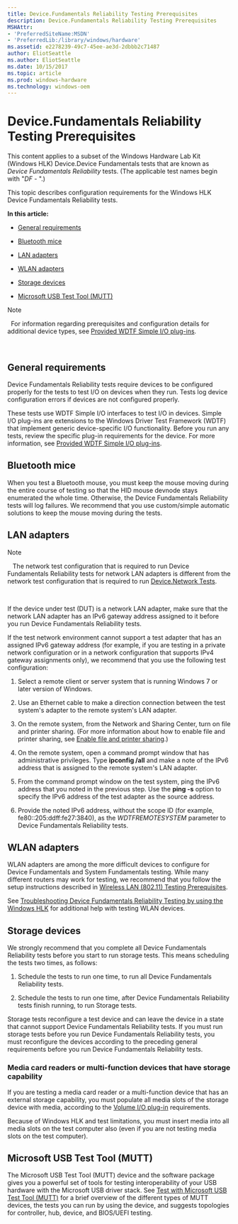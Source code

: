 ```yaml
---
title: Device.Fundamentals Reliability Testing Prerequisites
description: Device.Fundamentals Reliability Testing Prerequisites
MSHAttr:
- 'PreferredSiteName:MSDN'
- 'PreferredLib:/library/windows/hardware'
ms.assetid: e2278239-49c7-45ee-ae3d-2dbbb2c71487
author: EliotSeattle
ms.author: EliotSeattle
ms.date: 10/15/2017
ms.topic: article
ms.prod: windows-hardware
ms.technology: windows-oem
---
```


# Device.Fundamentals Reliability Testing Prerequisites


This content applies to a subset of the Windows Hardware Lab Kit (Windows HLK) Device.Device Fundamentals tests that are known as *Device Fundamentals Reliability* tests. (The applicable test names begin with "*DF -* ".)

This topic describes configuration requirements for the Windows HLK Device Fundamentals Reliability tests.

**In this article:**

-   [General requirements](#bkmk-hck-devfund-gr)

-   [Bluetooth mice](#btmice)

-   [LAN adapters](#lan)

-   [WLAN adapters](#wlan)

-   [Storage devices](#bkmk-hck-devfund-tc)

-   [Microsoft USB Test Tool (MUTT)](#mutt)

>[!NOTE]
>  For information regarding prerequisites and configuration details for additional device types, see [Provided WDTF Simple I/O plug-ins](http://msdn.microsoft.com/en-us/library/windows/hardware/Hh781398.aspx).

 

## <span id="BKMK_HCK_Devfund_gR"></span><span id="bkmk-hck-devfund-gr"></span><span id="BKMK_HCK_DEVFUND_GR"></span>General requirements


Device Fundamentals Reliability tests require devices to be configured properly for the tests to test I/O on devices when they run. Tests log device configuration errors if devices are not configured properly.

These tests use WDTF Simple I/O interfaces to test I/O in devices. Simple I/O plug-ins are extensions to the Windows Driver Test Framework (WDTF) that implement generic device-specific I/O functionality. Before you run any tests, review the specific plug-in requirements for the device. For more information, see [Provided WDTF Simple I/O plug-ins](http://msdn.microsoft.com/en-us/library/windows/hardware/Hh781398.aspx).

## <span id="btmice"></span><span id="BTMICE"></span>Bluetooth mice


When you test a Bluetooth mouse, you must keep the mouse moving during the entire course of testing so that the HID mouse devnode stays enumerated the whole time. Otherwise, the Device Fundamentals Reliability tests will log failures. We recommend that you use custom/simple automatic solutions to keep the mouse moving during the tests.

## <span id="lan"></span><span id="LAN"></span>LAN adapters

>[!NOTE]
>  
The network test configuration that is required to run Device Fundamentals Reliability tests for network LAN adapters is different from the network test configuration that is required to run [Device.Network Tests](device-network-tests.md).

 

If the device under test (DUT) is a network LAN adapter, make sure that the network LAN adapter has an IPv6 gateway address assigned to it before you run Device Fundamentals Reliability tests.

If the test network environment cannot support a test adapter that has an assigned IPv6 gateway address (for example, if you are testing in a private network configuration or in a network configuration that supports IPv4 gateway assignments only), we recommend that you use the following test configuration:

1.  Select a remote client or server system that is running Windows 7 or later version of Windows.

2.  Use an Ethernet cable to make a direction connection between the test system's adapter to the remote system's LAN adapter.

3.  On the remote system, from the Network and Sharing Center, turn on file and printer sharing. (For more information about how to enable file and printer sharing, see [Enable file and printer sharing](http://go.microsoft.com/fwlink/?LinkID=301387).)

4.  On the remote system, open a command prompt window that has administrative privileges. Type **ipconfig /all** and make a note of the IPv6 address that is assigned to the remote system's LAN adapter.

5.  From the command prompt window on the test system, ping the IPv6 address that you noted in the previous step. Use the **ping -s** option to specify the IPv6 address of the test adapter as the source address.

6.  Provide the noted IPv6 address, without the scope ID (for example, fe80::205:ddff:fe27:3840), as the *WDTFREMOTESYSTEM* parameter to Device Fundamentals Reliability tests.

## <span id="wlan"></span><span id="WLAN"></span>WLAN adapters


WLAN adapters are among the more difficult devices to configure for Device Fundamentals and System Fundamentals testing. While many different routers may work for testing, we recommend that you follow the setup instructions described in [Wireless LAN (802.11) Testing Prerequisites](wireless-lan--80211--testing-prerequisites.md).

See [Troubleshooting Device Fundamentals Reliability Testing by using the Windows HLK](troubleshooting-device-fundamentals-reliability-testing-by-using-the-windows-hck.md) for additional help with testing WLAN devices.

## <span id="BKMK_HCK_Devfund_tC"></span><span id="bkmk-hck-devfund-tc"></span><span id="BKMK_HCK_DEVFUND_TC"></span>Storage devices


We strongly recommend that you complete all Device Fundamentals Reliability tests before you start to run storage tests. This means scheduling the tests two times, as follows:

1.  Schedule the tests to run one time, to run all Device Fundamentals Reliability tests.

2.  Schedule the tests to run one time, after Device Fundamentals Reliability tests finish running, to run Storage tests.

Storage tests reconfigure a test device and can leave the device in a state that cannot support Device Fundamentals Reliability tests. If you must run storage tests before you run Device Fundamentals Reliability tests, you must reconfigure the devices according to the preceding general requirements before you run Device Fundamentals Reliability tests.

### <span id="mediacardreaders"></span><span id="MEDIACARDREADERS"></span>Media card readers or multi-function devices that have storage capability

If you are testing a media card reader or a multi-function device that has an external storage capability, you must populate all media slots of the storage device with media, according to the [Volume I/O plug-in](http://go.microsoft.com/fwlink/?LinkID=302330) requirements.

Because of Windows HLK and test limitations, you must insert media into all media slots on the test computer also (even if you are not testing media slots on the test computer).

## <span id="mutt"></span><span id="MUTT"></span>Microsoft USB Test Tool (MUTT)


The Microsoft USB Test Tool (MUTT) device and the software package gives you a powerful set of tools for testing interoperability of your USB hardware with the Microsoft USB driver stack. See [Test with Microsoft USB Test Tool (MUTT)](http://go.microsoft.com/fwlink/?LinkID=324174) for a brief overview of the different types of MUTT devices, the tests you can run by using the device, and suggests topologies for controller, hub, device, and BIOS/UEFI testing.

 

 






